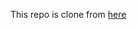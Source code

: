 This repo is clone from <a href='https://github.com/catchpoint/WebPageTest/tree/master/www/themetrictimes'>here</a>
